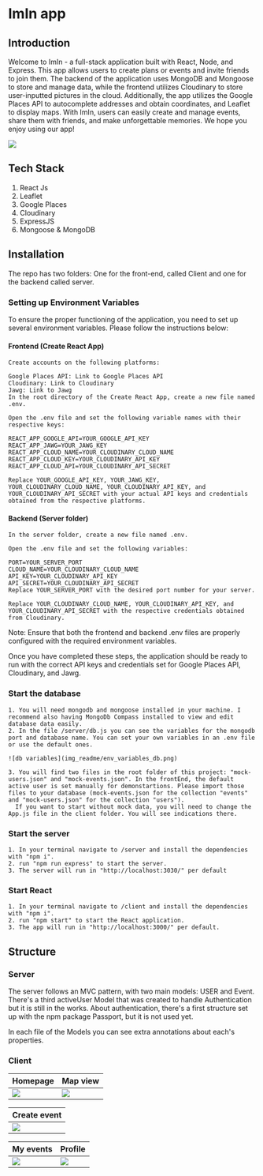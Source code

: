 # ImIn app

## Introduction

Welcome to ImIn - a full-stack application built with React, Node, and Express. This app allows users to create plans or events and invite friends to join them. The backend of the application uses MongoDB and Mongoose to store and manage data, while the frontend utilizes Cloudinary to store user-inputted pictures in the cloud. Additionally, the app utilizes the Google Places API to autocomplete addresses and obtain coordinates, and Leaflet to display maps. With ImIn, users can easily create and manage events, share them with friends, and make unforgettable memories. We hope you enjoy using our app!

![](./img_readme/presentation.png)

## Tech Stack

1. React Js
2. Leaflet
3. Google Places
4. Cloudinary
5. ExpressJS
6. Mongoose & MongoDB

## Installation

The repo has two folders: One for the front-end, called Client and one for the backend called server.

### Setting up Environment Variables

To ensure the proper functioning of the application, you need to set up several environment variables. Please follow the instructions below:

#### Frontend (Create React App)

    Create accounts on the following platforms:

    Google Places API: Link to Google Places API
    Cloudinary: Link to Cloudinary
    Jawg: Link to Jawg
    In the root directory of the Create React App, create a new file named .env.

    Open the .env file and set the following variable names with their respective keys:

    REACT_APP_GOOGLE_API=YOUR_GOOGLE_API_KEY
    REACT_APP_JAWG=YOUR_JAWG_KEY
    REACT_APP_CLOUD_NAME=YOUR_CLOUDINARY_CLOUD_NAME
    REACT_APP_CLOUD_KEY=YOUR_CLOUDINARY_API_KEY
    REACT_APP_CLOUD_API=YOUR_CLOUDINARY_API_SECRET

    Replace YOUR_GOOGLE_API_KEY, YOUR_JAWG_KEY, YOUR_CLOUDINARY_CLOUD_NAME, YOUR_CLOUDINARY_API_KEY, and YOUR_CLOUDINARY_API_SECRET with your actual API keys and credentials obtained from the respective platforms.

#### Backend (Server folder)

    In the server folder, create a new file named .env.

    Open the .env file and set the following variables:

    PORT=YOUR_SERVER_PORT
    CLOUD_NAME=YOUR_CLOUDINARY_CLOUD_NAME
    API_KEY=YOUR_CLOUDINARY_API_KEY
    API_SECRET=YOUR_CLOUDINARY_API_SECRET
    Replace YOUR_SERVER_PORT with the desired port number for your server.

    Replace YOUR_CLOUDINARY_CLOUD_NAME, YOUR_CLOUDINARY_API_KEY, and YOUR_CLOUDINARY_API_SECRET with the respective credentials obtained from Cloudinary.

Note: Ensure that both the frontend and backend .env files are properly configured with the required environment variables.

Once you have completed these steps, the application should be ready to run with the correct API keys and credentials set for Google Places API, Cloudinary, and Jawg.

### Start the database

    1. You will need mongodb and mongoose installed in your machine. I recommend also having MongoDb Compass installed to view and edit database data easily.
    2. In the file /server/db.js you can see the variables for the mongodb port and database name. You can set your own variables in an .env file or use the default ones.

    ![db variables](img_readme/env_variables_db.png)

    3. You will find two files in the root folder of this project: "mock-users.json" and "mock-events.json". In the frontEnd, the default active user is set manually for demonstartions. Please import those files to your database (mock-events.json for the collection "events" and "mock-users.json" for the collection "users").
      If you want to start without mock data, you will need to change the App.js file in the client folder. You will see indications there.

### Start the server

    1. In your terminal navigate to /server and install the dependencies with "npm i".
    2. run "npm run express" to start the server.
    3. The server will run in "http://localhost:3030/" per default

### Start React

    1. In your terminal navigate to /client and install the dependencies with "npm i".
    2. run "npm start" to start the React application.
    3. The app will run in "http://localhost:3000/" per default.

## Structure

### Server

The server follows an MVC pattern, with two main models: USER and Event.
There's a third activeUser Model that was created to handle Authentication but it is still in the works. About authentication, there's a first structure set up with the npm package Passport, but it is not used yet.

In each file of the Models you can see extra annotations about each's properties.

### Client

| Homepage                       | Map view                      |
| ------------------------------ | ----------------------------- |
| ![](./img_readme/homepage.png) | ![](./img_readme/mapview.png) |

| Create event                      |
| --------------------------------- |
| ![](./img_readme/createevent.png) |

| My events                      | Profile                       |
| ------------------------------ | ----------------------------- |
| ![](./img_readme/myevents.png) | ![](./img_readme/profile.png) |
